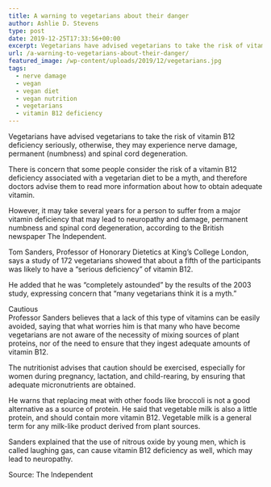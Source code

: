```yaml
---
title: A warning to vegetarians about their danger
author: Ashlie D. Stevens
type: post
date: 2019-12-25T17:33:56+00:00
excerpt: Vegetarians have advised vegetarians to take the risk of vitamin B12 deficiency seriously, otherwise, they may experience nerve damage, permanent (numbness) and spinal cord degeneration.
url: /a-warning-to-vegetarians-about-their-danger/
featured_image: /wp-content/uploads/2019/12/vegetarians.jpg
tags:
  - nerve damage
  - vegan
  - vegan diet
  - vegan nutrition
  - vegetarians
  - vitamin B12 deficiency
---
```


Vegetarians have advised vegetarians to take the risk of vitamin B12 deficiency seriously, otherwise, they may experience nerve damage, permanent (numbness) and spinal cord degeneration.

There is concern that some people consider the risk of a vitamin B12 deficiency associated with a vegetarian diet to be a myth, and therefore doctors advise them to read more information about how to obtain adequate vitamin.

However, it may take several years for a person to suffer from a major vitamin deficiency that may lead to neuropathy and damage, permanent numbness and spinal cord degeneration, according to the British newspaper The Independent.

Tom Sanders, Professor of Honorary Dietetics at King&#8217;s College London, says a study of 172 vegetarians showed that about a fifth of the participants was likely to have a &#8220;serious deficiency&#8221; of vitamin B12.

He added that he was &#8220;completely astounded&#8221; by the results of the 2003 study, expressing concern that &#8220;many vegetarians think it is a myth.&#8221;

Cautious  
Professor Sanders believes that a lack of this type of vitamins can be easily avoided, saying that what worries him is that many who have become vegetarians are not aware of the necessity of mixing sources of plant proteins, nor of the need to ensure that they ingest adequate amounts of vitamin B12.

The nutritionist advises that caution should be exercised, especially for women during pregnancy, lactation, and child-rearing, by ensuring that adequate micronutrients are obtained.

He warns that replacing meat with other foods like broccoli is not a good alternative as a source of protein. He said that vegetable milk is also a little protein, and should contain more vitamin B12. Vegetable milk is a general term for any milk-like product derived from plant sources.

Sanders explained that the use of nitrous oxide by young men, which is called laughing gas, can cause vitamin B12 deficiency as well, which may lead to neuropathy.

Source: The Independent
